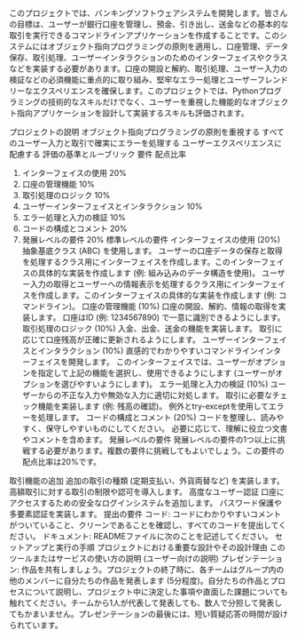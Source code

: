 このプロジェクトでは、バンキングソフトウェアシステムを開発します。皆さんの目標は、ユーザーが銀行口座を管理し、預金、引き出し、送金などの基本的な取引を実行できるコマンドラインアプリケーションを作成することです。このシステムにはオブジェクト指向プログラミングの原則を適用し、口座管理、データ保存、取引処理、ユーザーインタラクションのためのインターフェイスやクラスなどを実装する必要があります。口座の開設と解約、取引処理、ユーザー入力の検証などの必須機能に重点的に取り組み、堅牢なエラー処理とユーザーフレンドリーなエクスペリエンスを確保します。このプロジェクトでは、Pythonプログラミングの技術的なスキルだけでなく、ユーザーを重視した機能的なオブジェクト指向アプリケーションを設計して実装するスキルも評価されます。

プロジェクトの説明
オブジェクト指向プログラミングの原則を重視する
すべてのユーザー入力と取引で確実にエラーを処理する
ユーザーエクスペリエンスに配慮する
評価の基準とルーブリック
要件	配点比率
1.	インターフェイスの使用	20%
2.	口座の管理機能	10%
3.	取引処理のロジック	10%
4.	ユーザーインターフェイスとインタラクション	10%
5.	エラー処理と入力の検証	10%
6.	コードの構成とコメント	20%
7.	発展レベルの要件	20%
標準レベルの要件
インターフェイスの使用 (20%)
抽象基底クラス (ABC) を使用します。
ユーザーの口座データの保存と取得を処理するクラス用にインターフェイスを作成します。このインターフェイスの具体的な実装を作成します (例: 組み込みのデータ構造を使用)。
ユーザー入力の取得とユーザーへの情報表示を処理するクラス用にインターフェイスを作成します。このインターフェイスの具体的な実装を作成します (例: コマンドライン)。
口座の管理機能 (10%)
口座の開設、解約、情報の取得を実装します。
口座はID (例: 1234567890) で一意に識別できるようにします。
取引処理のロジック (10%)
入金、出金、送金の機能を実装します。
取引に応じて口座残高が正確に更新されるようにします。
ユーザーインターフェイスとインタラクション (10%)
直感的でわかりやすいコマンドラインインターフェイスを開発します。
このインターフェイスでは、ユーザーがオプションを指定して上記の機能を選択し、使用できるようにします (ユーザーがオプションを選びやすいようにします)。
エラー処理と入力の検証 (10%)
ユーザーからの不正な入力や無効な入力に適切に対処します。
取引に必要なチェック機能を実装します (例: 残高の確認)。
例外とtry-exceptを使用してエラーを処理します。
コードの構成とコメント (20%)
コードを整理し、読みやすく、保守しやすいものにしてください。
必要に応じて、理解に役立つ文書やコメントを含めます。
発展レベルの要件
発展レベルの要件の1つ以上に挑戦する必要があります。複数の要件に挑戦してもよいでしょう。この要件の配点比率は20%です。

取引機能の追加
追加の取引の種類 (定期支払い、外貨両替など) を実装します。
高額取引に対する取引の制限や認可を導入します。
高度なユーザー認証
口座にアクセスするための安全なログインシステムを追加します。
パスワード保護や多要素認証を実装します。
提出の要件
コード: コードにわかりやすいコメントがついていること、クリーンであることを確認し、すべてのコードを提出してください。
ドキュメント: READMEファイルに次のことを記述してください。
セットアップと実行の手順
プロジェクトにおける重要な設計やその設計理由
このツールまたはサービスの使い方の説明 (ユーザー向けの説明)
プレゼンテーション: 作品を共有しましょう。プロジェクトの終了時に、各チームはグループ内の他のメンバーに自分たちの作品を発表します (5分程度)。自分たちの作品とプロセスについて説明し、プロジェクト中に決定した事項や直面した課題についても触れてください。チームから1人が代表して発表しても、数人で分担して発表してもかまいません。プレゼンテーションの最後には、短い質疑応答の時間が設けられています。